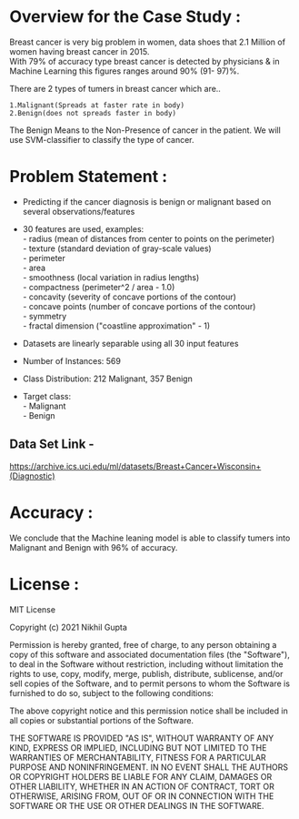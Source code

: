 # Overview for the Case Study :

Breast cancer is very big problem in women, data shoes that 2.1 Million of women having breast cancer in 2015.      
With 79% of accuracy type breast cancer is detected by physicians & in Machine Learning this figures ranges around 90% (91- 97)%.                

There are 2 types of tumers in breast cancer which are..   

    1.Malignant(Spreads at faster rate in body)      
    2.Benign(does not spreads faster in body)                 

The Benign Means to the Non-Presence of cancer in the patient. We will use SVM-classifier to classify the type of cancer.       

# Problem Statement :

- Predicting if the cancer diagnosis is benign or malignant based on several observations/features 
- 30 features are used, examples:       
        - radius (mean of distances from center to points on the perimeter)     
        - texture (standard deviation of gray-scale values)     
        - perimeter     
        - area      
        - smoothness (local variation in radius lengths)        
        - compactness (perimeter^2 / area - 1.0)        
        - concavity (severity of concave portions of the contour)       
        - concave points (number of concave portions of the contour)        
        - symmetry      
        - fractal dimension ("coastline approximation" - 1)     
        
- Datasets are linearly separable using all 30 input features       
- Number of Instances: 569      
- Class Distribution: 212 Malignant, 357 Benign     
- Target class:     
         - Malignant        
         - Benign       

## Data Set Link - 
https://archive.ics.uci.edu/ml/datasets/Breast+Cancer+Wisconsin+(Diagnostic)

# Accuracy :

We conclude that the Machine leaning model is able to classify tumers into Malignant and Benign with 96% of accuracy.

# License :

MIT License

Copyright (c) 2021 Nikhil Gupta

Permission is hereby granted, free of charge, to any person obtaining a copy
of this software and associated documentation files (the "Software"), to deal
in the Software without restriction, including without limitation the rights
to use, copy, modify, merge, publish, distribute, sublicense, and/or sell
copies of the Software, and to permit persons to whom the Software is
furnished to do so, subject to the following conditions:

The above copyright notice and this permission notice shall be included in all
copies or substantial portions of the Software.

THE SOFTWARE IS PROVIDED "AS IS", WITHOUT WARRANTY OF ANY KIND, EXPRESS OR
IMPLIED, INCLUDING BUT NOT LIMITED TO THE WARRANTIES OF MERCHANTABILITY,
FITNESS FOR A PARTICULAR PURPOSE AND NONINFRINGEMENT. IN NO EVENT SHALL THE
AUTHORS OR COPYRIGHT HOLDERS BE LIABLE FOR ANY CLAIM, DAMAGES OR OTHER
LIABILITY, WHETHER IN AN ACTION OF CONTRACT, TORT OR OTHERWISE, ARISING FROM,
OUT OF OR IN CONNECTION WITH THE SOFTWARE OR THE USE OR OTHER DEALINGS IN THE
SOFTWARE.
